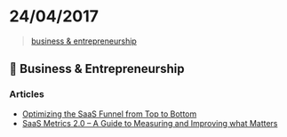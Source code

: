 # 24/04/2017

> [business & entrepreneurship](#briefcase-business--entrepreneurship)


## :briefcase: Business & Entrepreneurship

### Articles
- [Optimizing the SaaS Funnel from Top to Bottom](https://medium.com/for-entrepreneurs/optimizing-the-saas-funnel-from-top-to-bottom-db339885ead4)
- [SaaS Metrics 2.0 – A Guide to Measuring and Improving what Matters](http://www.forentrepreneurs.com/saas-metrics-2/)